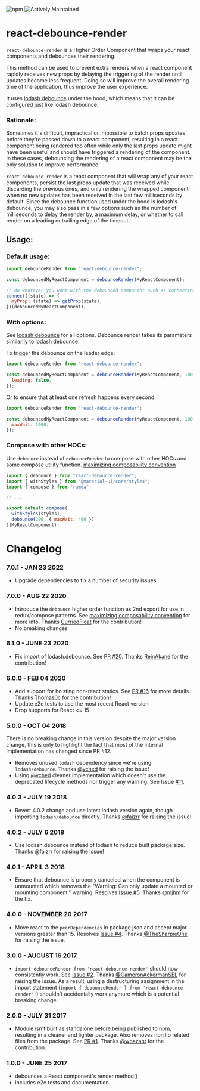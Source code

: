 ![npm](https://img.shields.io/npm/dw/react-debounce-render)
![Actively Maintained](https://img.shields.io/badge/Maintenance%20Level-Actively%20Maintained-green.svg)

# react-debounce-render

`react-debounce-render` is a Higher Order Component that wraps your react components and debounces their rendering.

This method can be used to prevent extra renders when a react component rapidly receives new props by delaying the triggering of the render until updates become less frequent. Doing so will improve the overall rendering time of the application, thus improve the user experience.

It uses [lodash debounce](https://lodash.com/docs/#debounce) under the hood, which means that it can be configured just like lodash debounce.

### Rationale:

Sometimes it's difficult, impractical or impossible to batch props updates before they're passed down to a react component, resulting in a react component being rendered too often while only the last
props update might have been useful and should have triggered a rendering of the component. In these cases, debouncing the rendering of a react component may be the only solution to improve performance.

`react-debounce-render` is a react component that will wrap any of your react components, persist the last props update that was received while discarding the previous ones,
and only rendering the wrapped component when no new updates has been received in the last few milliseconds by default. Since the debounce function used under the hood
is lodash's debounce, you may also pass in a few options such as the number of milliseconds to delay the render by, a maximum delay, or whether to call render on a leading or trailing edge of the timeout.

## Usage:

### Default usage:

```js
import debounceRender from "react-debounce-render";

const debouncedMyReactComponent = debounceRender(MyReactComponent);

// do whatever you want with the debounced component such as connecting to a redux store:
connect((state) => {
  myProp: (state) => getProp(state);
})(debouncedMyReactComponent);
```

### With options:

See [lodash debounce](https://lodash.com/docs/#debounce) for all options. Debounce render takes its parameters similarily to lodash debounce:

To trigger the debounce on the leader edge:

```js
import debounceRender from "react-debounce-render";

const debouncedMyReactComponent = debounceRender(MyReactComponent, 100, {
  leading: false,
});
```

Or to ensure that at least one refresh happens every second:

```js
import debounceRender from "react-debounce-render";

const debouncedMyReactComponent = debounceRender(MyReactComponent, 100, {
  maxWait: 1000,
});
```

### Compose with other HOCs:

Use `debounce` instead of `debounceRender` to compose with other HOCs and some compose utility function.
[maximizing composability convention](https://reactjs.org/docs/higher-order-components.html#convention-maximizing-composability)

```js
import { debounce } from "react-debounce-render";
import { withStyles } from "@material-ui/core/styles";
import { compose } from "ramda";

// ...

export default compose(
  withStyles(styles),
  debounce(200, { maxWait: 400 })
)(MyReactComponent);
```

# Changelog

### 7.0.1 - JAN 23 2022

- Upgrade dependencies to fix a number of security issues

### 7.0.0 - AUG 22 2020

- Introduce the `debounce` higher order function as 2nd export for use in redux/compose patterns. See [maximizing composability convention](https://reactjs.org/docs/higher-order-components.html#convention-maximizing-composability) for more info. Thanks [CurriedFloat](https://github.com/CurriedFloat) for the contribution!
- No breaking changes

### 6.1.0 - JUNE 23 2020

- Fix import of lodash.debounce. See [PR #20](https://github.com/podefr/react-debounce-render/pull/20). Thanks [ReinAkane](https://github.com/ReinAkane) for the contribution!

### 6.0.0 - FEB 04 2020

- Add support for hoisting non-react statics. See [PR #16](https://github.com/podefr/react-debounce-render/pull/16) for more details. Thanks [Thomas0c](https://github.com/Thomas0c) for the contribution!
- Update e2e tests to use the most recent React version
- Drop supports for React <= 15

### 5.0.0 - OCT 04 2018

There is no breaking change in this version despite the major version change, this is only to highlight the fact that most of the internal implementation has changed since PR #12.

- Removes unused `lodash` dependency since we're using `lodash/debounce`. Thanks [@yched](https://github.com/yched) for raising the issue!
- Using [@yched](https://github.com/yched) cleaner implementation which doesn't use the deprecated lifecycle methods nor trigger any warning. See Issue [#11](https://github.com/podefr/react-debounce-render/issues/11).

### 4.0.3 - JULY 19 2018

- Revert 4.0.2 change and use latest lodash version again, though importing `lodash/debounce` directly. Thanks [@faizrr](https://github.com/faizrr) for raising the issue!

### 4.0.2 - JULY 6 2018

- Use lodash.debounce instead of lodash to reduce built package size. Thanks [@faizrr](https://github.com/faizrr) for raising the issue!

### 4.0.1 - APRIL 3 2018

- Ensure that debounce is properly canceled when the component is unmounted which removes the "Warning: Can only update a mounted or mounting component." warning.
  Resolves [Issue #5](https://github.com/podefr/react-debounce-render/issues/5). Thanks [@mjhm](https://github.com/mjhm) for the fix.

### 4.0.0 - NOVEMBER 20 2017

- Move react to the `peerDependencies` in package.json and accept major versions greater than 15. Resolves [Issue #4](https://github.com/podefr/react-debounce-render/issues/4). Thanks [@TheSharpieOne](https://github.com/TheSharpieOne) for raising the issue.

### 3.0.0 - AUGUST 16 2017

- `import debounceRender from 'react-debounce-render'` should now consistently work. See [Issue #2](https://github.com/podefr/react-debounce-render/issues/2). Thanks [@CameronAckermanSEL](https://github.com/CameronAckermanSEL) for raising the issue.
  As a result, using a destructuring assignment in the import statement (`import { debounceRender } from 'react-debounce-render''`) shouldn't accidentally work anymore which is a potential breaking change.

### 2.0.0 - JULY 31 2017

- Module isn't built as standalone before being published to npm, resulting in a cleaner and lighter package. Also removes non lib related files from the package. See [PR #1](https://github.com/podefr/react-debounce-render/pull/1). Thanks [@wbazant](https://github.com/wbazant) for the contribution.

### 1.0.0 - JUNE 25 2017

- debounces a React component's render method()
- includes e2e tests and documentation
